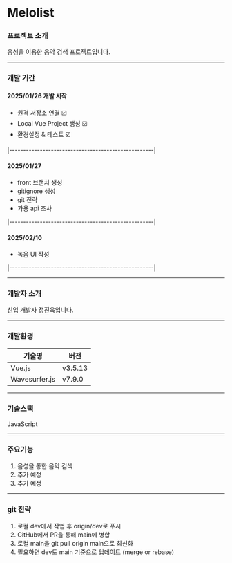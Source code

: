 # Melolist

### 프로젝트 소개

음성을 이용한 음악 검색 프로젝트입니다.

-------

### 개발 기간

#### 2025/01/26 개발 시작
  + 원격 저장소 연결  ☑️
  + Local Vue Project 생성 ☑️
  + 환경설정 & 테스트 ☑️
    
|----------------------------------------------------|

#### 2025/01/27

  + front 브랜치 생성
  + gitignore 생성
  + git 전략
  + 가용 api 조사

|----------------------------------------------------|

#### 2025/02/10

  + 녹음 UI 작성

|----------------------------------------------------|

-------

### 개발자 소개

신입 개발자 정진욱입니다.

-------

### 개발환경

| 기술명          | 버전    |
|---------------|--------|
| Vue.js       | v3.5.13 |
| Wavesurfer.js | v7.9.0  |


-------

### 기술스택

JavaScript

-------

### 주요기능

  1. 음성을 통한 음악 검색
  2. 추가 예정
  3. 추가 예정

--------

### git 전략

  1. 로컬 dev에서 작업 후 origin/dev로 푸시
  2. GitHub에서 PR을 통해 main에 병합
  3. 로컬 main을 git pull origin main으로 최신화
  4. 필요하면 dev도 main 기준으로 업데이트 (merge or rebase)
